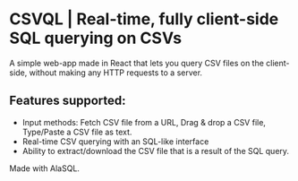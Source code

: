 # CSVQL | Real-time, fully client-side SQL querying on CSVs

A simple web-app made in React that lets you query CSV files on the client-side, without making any HTTP requests to a server.

## Features supported:

- Input methods: Fetch CSV file from a URL, Drag & drop a CSV file, Type/Paste a CSV file as text.
- Real-time CSV querying with an SQL-like interface
- Ability to extract/download the CSV file that is a result of the SQL query.

Made with AlaSQL.
